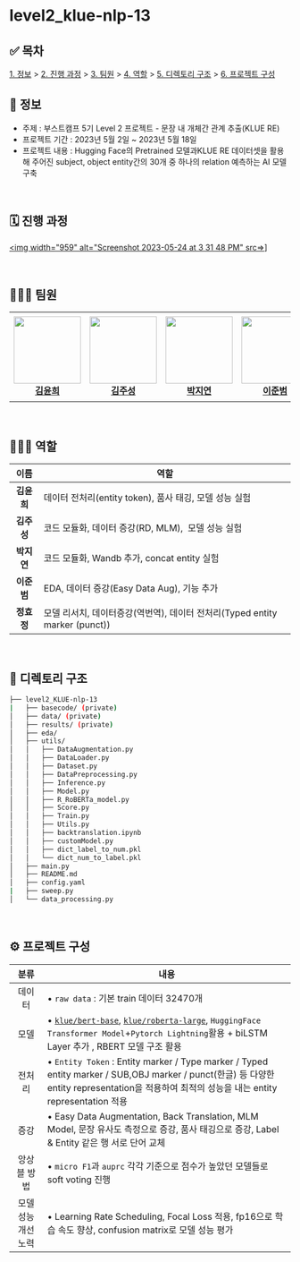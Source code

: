 # level2_klue-nlp-13

## ✅ 목차
[1. 정보](##-정보) > [2. 진행 과정](##-진행-과정) > [3. 팀원](##-팀원) > [4. 역할](##-역할) > [5. 디렉토리 구조](##-%EB%94%94%EB%A0%89%ED%86%A0%EB%A6%AC-%EA%B5%AC%EC%A1%B0) > [6. 프로젝트 구성](##-프로젝트-구성)

## 📜 정보
- 주제 : 부스트캠프 5기 Level 2 프로젝트 - 문장 내 개체간 관계 추출(KLUE RE)
- 프로젝트 기간 : 2023년 5월 2일 ~ 2023년 5월 18일
- 프로젝트 내용 : Hugging Face의 Pretrained 모델과KLUE RE 데이터셋을 활용해 주어진 subject, object entity간의 30개 중 하나의 relation 예측하는 AI 모델 구축

<br>

## 🗓️ 진행 과정

[<img width="959" alt="Screenshot 2023-05-24 at 3 31 48 PM" src=>](https://user-images.githubusercontent.com/42113966/241580481-41e1218f-1efa-4959-b7c4-7ce40eeaf6b9.png)]

<br>

## 👨🏼‍💻 팀원

<table>
    <tr height="160px">
        <td align="center" width="150px">
            <a href="https://github.com/Yunhee000"><img height="120px" width="120px" src="https://avatars.githubusercontent.com/Yunhee000"/></a>
            <br/>
            <a href="https://github.com/Yunhee000"><strong>김윤희</strong></a>
            <br />
        </td>
        <td align="center" width="150px">
            <a href="https://github.com/8804who"><img height="120px" width="120px" src="https://avatars.githubusercontent.com/8804who"/></a>
            <br/>
            <a href="https://github.com/8804who"><strong>김주성</strong></a>
            <br />
        </td>
        <td align="center" width="150px">
            <a href="https://github.com/ella0106"><img height="120px" width="120px" src="https://avatars.githubusercontent.com/ella0106"/></a>
            <br/>
            <a href="https://github.com/ella0106"><strong>박지연</strong></a>
            <br />
        </td>
        <td align="center" width="150px">
            <a href="https://github.com/bom1215"><img height="120px" width="120px" src="https://avatars.githubusercontent.com/bom1215"/></a>
            <br/>
            <a href="https://github.com/bom1215"><strong>이준범</strong></a>
            <br />
        </td>
        <td align="center" width="150px">
            <a href="https://github.com/HYOJUNG08"><img height="120px" width="120px" src="https://avatars.githubusercontent.com/HYOJUNG08"/></a>
            <br/>
            <a href="https://github.com/HYOJUNG08"><strong>정효정</strong></a>
            <br />
        </td>
    </tr>
</table>
<br>

## 🧑🏻‍🔧 역할

| 이름 | 역할 |
| :----: | --- |
| **김윤희** | 데이터 전처리(entity token), 품사 태깅, 모델 성능 실험 |
| **김주성** | 코드 모듈화, 데이터 증강(RD, MLM),  모델 성능 실험 |
| **박지연** | 코드 모듈화, Wandb 추가, concat entity 실험 |
| **이준범** | EDA, 데이터 증강(Easy Data Aug), 기능 추가 |
| **정효정** | 모델 리서치, 데이터증강(역번역), 데이터 전처리(Typed entity marker (punct)) |

<br>

## 📁 디렉토리 구조

```bash
├── level2_KLUE-nlp-13
|   ├── basecode/ (private)
│   ├── data/ (private)
│   ├── results/ (private)
│   ├── eda/
│   ├── utils/
│   │   ├── DataAugmentation.py
│   │   ├── DataLoader.py
│   │   ├── Dataset.py
│   │   ├── DataPreprocessing.py
│   │   ├── Inference.py
│   │   ├── Model.py
│   │   ├── R_RoBERTa_model.py
│   │   ├── Score.py
│   │   ├── Train.py
│   │   ├── Utils.py
│   │   ├── backtranslation.ipynb
│   │   ├── customModel.py
│   │   ├── dict_label_to_num.pkl
│   │   └── dict_num_to_label.pkl
│   ├── main.py
│   ├── README.md
│   ├── config.yaml
|   ├── sweep.py
│   └── data_processing.py
```
<br>

## ⚙️ 프로젝트 구성

|분류|내용|
|:--:|--|
|데이터|• `raw data` : 기본 train 데이터 32470개 |
|모델|• [`klue/bert-base`](https://huggingface.co/klue/bert-base), [`klue/roberta-large`](https://huggingface.co/klue/roberta-large), `HuggingFace Transformer Model`+`Pytorch Lightning`활용 + biLSTM Layer 추가 , RBERT 모델 구조 활용|
|전처리|• `Entity Token` : Entity marker / Type marker / Typed entity marker / SUB,OBJ marker / punct(한글) 등 다양한 entity representation을 적용하여 최적의 성능을 내는 entity representation 적용 |
|증강|• Easy Data Augmentation, Back Translation, MLM Model, 문장 유사도 측정으로 증강, 품사 태깅으로 증강, Label & Entity 같은 행 서로 단어 교체|
|앙상블 방법|• `micro F1`과 `auprc` 각각 기준으로 점수가 높았던 모델들로 soft voting 진행|
|모델 성능 개선 노력|• Learning Rate Scheduling, Focal Loss 적용, fp16으로 학습 속도 향상, confusion matrix로 모델 성능 평가|

<br>

